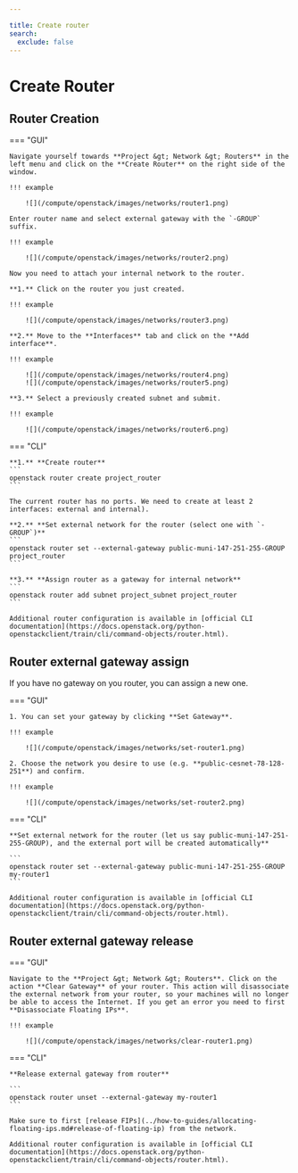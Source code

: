 ```yaml
---

title: Create router
search:
  exclude: false
---
```


# Create Router

## Router Creation

=== "GUI"

    Navigate yourself towards **Project &gt; Network &gt; Routers** in the left menu and click on the **Create Router** on the right side of the window.

    !!! example

        ![](/compute/openstack/images/networks/router1.png)

    Enter router name and select external gateway with the `-GROUP` suffix.

    !!! example

        ![](/compute/openstack/images/networks/router2.png)

    Now you need to attach your internal network to the router.

    **1.** Click on the router you just created.

    !!! example

        ![](/compute/openstack/images/networks/router3.png)

    **2.** Move to the **Interfaces** tab and click on the **Add interface**.

    !!! example

        ![](/compute/openstack/images/networks/router4.png)
        ![](/compute/openstack/images/networks/router5.png)

    **3.** Select a previously created subnet and submit.

    !!! example

        ![](/compute/openstack/images/networks/router6.png)

=== "CLI"

    **1.** **Create router**
    ```
    openstack router create project_router
    ```

    The current router has no ports. We need to create at least 2 interfaces: external and internal).

    **2.** **Set external network for the router (select one with `-GROUP`)**
    ```
    openstack router set --external-gateway public-muni-147-251-255-GROUP project_router
    ```

    **3.** **Assign router as a gateway for internal network**
    ```
    openstack router add subnet project_subnet project_router
    ```

    Additional router configuration is available in [official CLI documentation](https://docs.openstack.org/python-openstackclient/train/cli/command-objects/router.html).

## Router external gateway assign

If you have no gateway on you router, you can assign a new one.

=== "GUI"

    1. You can set your gateway by clicking **Set Gateway**.

    !!! example

        ![](/compute/openstack/images/networks/set-router1.png)

    2. Choose the network you desire to use (e.g. **public-cesnet-78-128-251**) and confirm.

    !!! example

        ![](/compute/openstack/images/networks/set-router2.png)

=== "CLI"

    **Set external network for the router (let us say public-muni-147-251-255-GROUP), and the external port will be created automatically**

    ```
    openstack router set --external-gateway public-muni-147-251-255-GROUP my-router1
    ```

    Additional router configuration is available in [official CLI documentation](https://docs.openstack.org/python-openstackclient/train/cli/command-objects/router.html).

## Router external gateway release

=== "GUI"

    Navigate to the **Project &gt; Network &gt; Routers**. Click on the action **Clear Gateway** of your router. This action will disassociate the external network from your router, so your machines will no longer be able to access the Internet. If you get an error you need to first **Disassociate Floating IPs**.

    !!! example

        ![](/compute/openstack/images/networks/clear-router1.png)

=== "CLI"

    **Release external gateway from router**

    ```
    openstack router unset --external-gateway my-router1
    ```

    Make sure to first [release FIPs](../how-to-guides/allocating-floating-ips.md#release-of-floating-ip) from the network.

    Additional router configuration is available in [official CLI documentation](https://docs.openstack.org/python-openstackclient/train/cli/command-objects/router.html).
